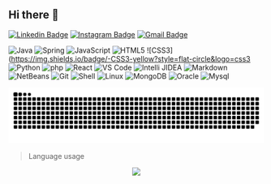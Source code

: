## Hi there 👋

[![Linkedin Badge](https://img.shields.io/badge/-Adam-blue?style=flat&logo=Linkedin&logoColor=white&link=https://www.linkedin.com/in/adam-schlee/)](https://www.linkedin.com/in/adam-schlee/)
[![Instagram Badge](https://img.shields.io/badge/-@AdSchl2e-purple?style=flat&logo=instagram&logoColor=white&link=https://instagram.com/adschl2e/)](https://instagram.com/adschl2e)
[![Gmail Badge](https://img.shields.io/badge/-ad.schlee-c14438?style=flat&logo=Gmail&logoColor=white&link=mailto:ad.schlee@gmail.com)](mailto:ad.schlee@gmail.com)

![Java](https://img.shields.io/badge/-Java-gray?style=flat-circle&logo=java)
![Spring](https://img.shields.io/badge/-Spring-green?style=flat-circle&logo=spring)
![JavaScript](https://img.shields.io/badge/-JavaScript-yellow?style=flat-circle&logo=javascript)
![HTML5](https://img.shields.io/badge/-HTML5-yellow?style=flat-circle&logo=html5) 
![CSS3](https://img.shields.io/badge/-CSS3-yellow?style=flat-circle&logo=css3
![Python](https://img.shields.io/badge/-Python-yellow?style=flat-circle&logo=Python)
![php](https://img.shields.io/badge/-php-green?style=flat-circle&logo=php)
![React](https://img.shields.io/badge/-React-green?style=flat-circle&logo=react)
![VS Code](https://img.shields.io/badge/-VSCode-blue?style=flat-circle&logo=VSCode)
![Intelli JIDEA](https://img.shields.io/badge/-IntelliJIDEA-black?style=flat-circle&logo=IntelliJIDEA) 
![Markdown](https://img.shields.io/badge/-Markdown-black?style=flat-circle&logo=markdown)
![NetBeans](https://img.shields.io/badge/-NetBeans-black?style=flat-circle&logo=netbeans)
![Git](https://img.shields.io/badge/-Git-yellow?style=flat-circle&logo=git)
![Shell](https://img.shields.io/badge/-Shell-red?style=flat-circle&logo=shell)
![Linux](https://img.shields.io/badge/-Linux-gray?style=flat-circle&logo=Linux)
[](https://img.shields.io/badge/-GitHub-black?style=flat-circle&logo=GitHub)
![MongoDB](https://img.shields.io/badge/-MongoDB-blue?style=flat-circle&logo=MongoDB)
![Oracle](https://img.shields.io/badge/-Oracle-red?style=flat-circle&logo=Oracle)
![Mysql](https://img.shields.io/badge/-Mysql-white?style=flat-circle&logo=mysql)




<picture>
  <source media="(prefers-color-scheme: dark)" srcset="https://raw.githubusercontent.com/holic-x/holic-x/output/github-contribution-grid-snake-dark.svg">
  <source media="(prefers-color-scheme: light)" srcset="https://raw.githubusercontent.com/holic-x/holic-x/output/github-contribution-grid-snake.svg">
  <img alt="github contribution grid snake animation" src="https://raw.githubusercontent.com/adorabled4/adorabled4/output/github-contribution-grid-snake.svg">
</picture>


> Language usage

<div align="center">
    <img height="200px" src="https://github-readme-stats-api-holic-x.vercel.app/api/top-langs/?username=AdSchl2E&theme=gruvbox_light&layout=compact"/>
</div>




<!--
**AdSchl2E/AdSchl2E** is a ✨ _special_ ✨ repository because its `README.md` (this file) appears on your GitHub profile.

Here are some ideas to get you started:

- 🔭 I’m currently working on ...
- 🌱 I’m currently learning ...
- 👯 I’m looking to collaborate on ...
- 🤔 I’m looking for help with ...
- 💬 Ask me about ...
- 📫 How to reach me: ...
- 😄 Pronouns: ...
- ⚡ Fun fact: ...
-->
